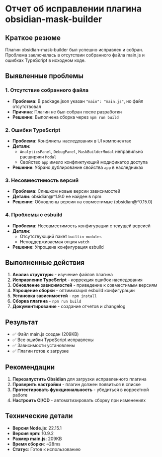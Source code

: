 # Отчет об исправлении плагина obsidian-mask-builder

## Краткое резюме
Плагин obsidian-mask-builder был успешно исправлен и собран. Проблема заключалась в отсутствии собранного файла main.js и ошибках TypeScript в исходном коде.

## Выявленные проблемы

### 1. Отсутствие собранного файла
- **Проблема**: В package.json указан `"main": "main.js"`, но файл отсутствовал
- **Причина**: Плагин не был собран после разработки
- **Решение**: Выполнена сборка через `npm run build`

### 2. Ошибки TypeScript
- **Проблема**: Конфликты наследования в UI компонентах
- **Детали**: 
  - `AnalyticsPanel`, `DebugPanel`, `MaskBuilderModal` неправильно расширяли `Modal`
  - Свойство `app` имело конфликтующий модификатор доступа
- **Решение**: Убрано дублирование свойства `app` в наследниках

### 3. Несовместимость версий
- **Проблема**: Слишком новые версии зависимостей
- **Детали**: obsidian@^1.9.0 не найден в npm
- **Решение**: Обновлены версии на совместимые (obsidian@^0.15.0)

### 4. Проблемы с esbuild
- **Проблема**: Несовместимость конфигурации с текущей версией
- **Детали**: 
  - Отсутствующий пакет `builtin-modules`
  - Неподдерживаемая опция `watch`
- **Решение**: Упрощена конфигурация esbuild

## Выполненные действия

1. **Анализ структуры** - изучение файлов плагина
2. **Исправление TypeScript** - коррекция ошибок наследования
3. **Обновление зависимостей** - приведение к совместимым версиям
4. **Упрощение сборки** - оптимизация esbuild конфигурации
5. **Установка зависимостей** - `npm install`
6. **Сборка плагина** - `npm run build`
7. **Документирование** - создание отчетов и changelog

## Результат

- ✅ Файл main.js создан (209KB)
- ✅ Все ошибки TypeScript исправлены
- ✅ Зависимости установлены
- ✅ Плагин готов к загрузке

## Рекомендации

1. **Перезапустить Obsidian** для загрузки исправленного плагина
2. **Проверить настройки** - плагин должен появиться в списке
3. **Протестировать функциональность** - убедиться в корректной работе
4. **Настроить CI/CD** - автоматизировать сборку при изменениях

## Технические детали

- **Версия Node.js**: 22.15.1
- **Версия npm**: 10.9.2
- **Размер main.js**: 209KB
- **Время сборки**: ~28ms
- **Статус**: Готов к использованию

